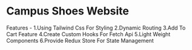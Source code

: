 # Campus Shoes Website

Features -
1.Using Tailwind Css For Styling
2.Dynamic Routing
3.Add To Cart Feature
4.Create Custom Hooks For Fetch Api
5.Light Weight Components
6.Provide Redux Store For State Management
